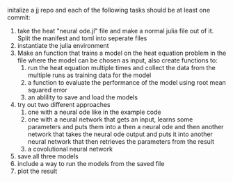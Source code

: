 initalize a jj repo and each of the following tasks should be at least one commit:
1. take the heat "neural ode.jl" file and make a normal julia file out of it. Split the manifest and toml into seperate files
2. instantiate the julia environment
3. Make an function that trains a model on the heat equation problem in the file where the model can be chosen as input, also create functions to:
   1. run the heat equation multiple times and collect the data from the multiple runs as training data for the model
   2. a function to evaluate the performance of the model using root mean squared error
   3. an ablility to save and load the models
4. try out two different approaches
   1. one with a neural ode like in the example code
   2.  one with a neural network that gets an input, learns some parameters and puts them into a then a neural ode and then another network that takes the neural ode output and puts it into another neural network that then retrieves the parameters from the result
   3.  a covolutional neural network
5.  save all three models
6.  include a way to run the models from the saved file
7.  plot the result
